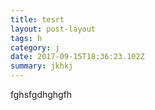```yaml
---
title: tesrt
layout: post-layout
tags: h
category: j
date: 2017-09-15T18:36:23.102Z
summary: jkhkj
---
```

fghsfgdhghgfh
